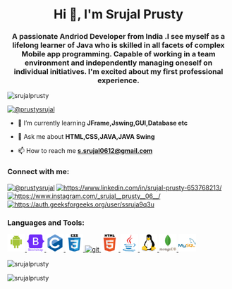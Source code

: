 <h1 align="center">Hi 👋, I'm Srujal Prusty</h1>
<h3 align="center">A passionate Andriod Developer from India .I see myself as a lifelong learner of Java who is skilled in all facets of complex Mobile app programming. Capable of working in a team environment and independently managing oneself on individual initiatives. I'm excited about my first professional experience.</h3>

<p align="left"> <img src="https://komarev.com/ghpvc/?username=srujalprusty&label=Profile%20views&color=0e75b6&style=flat" alt="srujalprusty" /> </p>

<p align="left"> <a href="https://twitter.com/@prustysrujal" target="blank"><img src="https://img.shields.io/twitter/follow/@prustysrujal?logo=twitter&style=for-the-badge" alt="@prustysrujal" /></a> </p>

- 🌱 I’m currently learning **JFrame,Jswing,GUI,Database etc**

- 💬 Ask me about **HTML,CSS,JAVA,JAVA Swing**

- 📫 How to reach me **s.srujal0612@gmail.com**

<h3 align="left">Connect with me:</h3>
<p align="left">
<a href="https://twitter.com/@prustysrujal" target="blank"><img align="center" src="https://raw.githubusercontent.com/rahuldkjain/github-profile-readme-generator/master/src/images/icons/Social/twitter.svg" alt="@prustysrujal" height="30" width="40" /></a>
<a href="https://linkedin.com/in/https://www.linkedin.com/in/srujal-prusty-653768213/" target="blank"><img align="center" src="https://raw.githubusercontent.com/rahuldkjain/github-profile-readme-generator/master/src/images/icons/Social/linked-in-alt.svg" alt="https://www.linkedin.com/in/srujal-prusty-653768213/" height="30" width="40" /></a>
<a href="https://instagram.com/https://www.instagram.com/_srujal__prusty__06__/" target="blank"><img align="center" src="https://raw.githubusercontent.com/rahuldkjain/github-profile-readme-generator/master/src/images/icons/Social/instagram.svg" alt="https://www.instagram.com/_srujal__prusty__06__/" height="30" width="40" /></a>
<a href="https://auth.geeksforgeeks.org/user/https://auth.geeksforgeeks.org/user/ssruja9q3u" target="blank"><img align="center" src="https://raw.githubusercontent.com/rahuldkjain/github-profile-readme-generator/master/src/images/icons/Social/geeks-for-geeks.svg" alt="https://auth.geeksforgeeks.org/user/ssruja9q3u" height="30" width="40" /></a>
</p>

<h3 align="left">Languages and Tools:</h3>
<p align="left"> <a href="https://developer.android.com" target="_blank" rel="noreferrer"> <img src="https://raw.githubusercontent.com/devicons/devicon/master/icons/android/android-original-wordmark.svg" alt="android" width="40" height="40"/> </a> <a href="https://getbootstrap.com" target="_blank" rel="noreferrer"> <img src="https://raw.githubusercontent.com/devicons/devicon/master/icons/bootstrap/bootstrap-plain-wordmark.svg" alt="bootstrap" width="40" height="40"/> </a> <a href="https://www.cprogramming.com/" target="_blank" rel="noreferrer"> <img src="https://raw.githubusercontent.com/devicons/devicon/master/icons/c/c-original.svg" alt="c" width="40" height="40"/> </a> <a href="https://www.w3schools.com/css/" target="_blank" rel="noreferrer"> <img src="https://raw.githubusercontent.com/devicons/devicon/master/icons/css3/css3-original-wordmark.svg" alt="css3" width="40" height="40"/> </a> <a href="https://git-scm.com/" target="_blank" rel="noreferrer"> <img src="https://www.vectorlogo.zone/logos/git-scm/git-scm-icon.svg" alt="git" width="40" height="40"/> </a> <a href="https://www.w3.org/html/" target="_blank" rel="noreferrer"> <img src="https://raw.githubusercontent.com/devicons/devicon/master/icons/html5/html5-original-wordmark.svg" alt="html5" width="40" height="40"/> </a> <a href="https://www.java.com" target="_blank" rel="noreferrer"> <img src="https://raw.githubusercontent.com/devicons/devicon/master/icons/java/java-original.svg" alt="java" width="40" height="40"/> </a> <a href="https://www.linux.org/" target="_blank" rel="noreferrer"> <img src="https://raw.githubusercontent.com/devicons/devicon/master/icons/linux/linux-original.svg" alt="linux" width="40" height="40"/> </a> <a href="https://www.mongodb.com/" target="_blank" rel="noreferrer"> <img src="https://raw.githubusercontent.com/devicons/devicon/master/icons/mongodb/mongodb-original-wordmark.svg" alt="mongodb" width="40" height="40"/> </a> <a href="https://www.mysql.com/" target="_blank" rel="noreferrer"> <img src="https://raw.githubusercontent.com/devicons/devicon/master/icons/mysql/mysql-original-wordmark.svg" alt="mysql" width="40" height="40"/> </a> </p>

<p><img align="center" src="https://github-readme-stats.vercel.app/api/top-langs?username=srujalprusty&show_icons=true&locale=en&layout=compact" alt="srujalprusty" /></p>

<p><img align="center" src="https://github-readme-streak-stats.herokuapp.com/?user=srujalprusty&" alt="srujalprusty" /></p>
